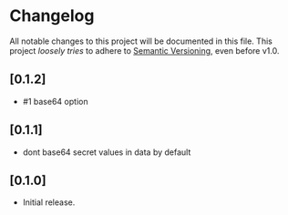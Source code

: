 # Changelog

All notable changes to this project will be documented in this file.
This project *loosely tries* to adhere to [Semantic Versioning](http://semver.org/), even before v1.0.

## [0.1.2]
- #1 base64 option

## [0.1.1]
- dont base64 secret values in data by default

## [0.1.0]
- Initial release.
